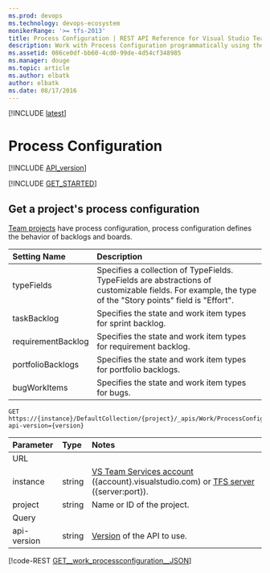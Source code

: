 ```yaml
---
ms.prod: devops
ms.technology: devops-ecosystem
monikerRange: '>= tfs-2013'
title: Process Configuration | REST API Reference for Visual Studio Team Services and Team Foundation Server
description: Work with Process Configuration programmatically using the REST APIs for Visual Studio Team Services and Team Foundation Server.
ms.assetid: 086ce0df-bb60-4cd0-99de-4d54cf348985
ms.manager: douge
ms.topic: article
ms.author: elbatk
author: elbatk
ms.date: 08/17/2016
---
```


[!INCLUDE [latest](./_data/see-latest.md)]

# Process Configuration
[!INCLUDE [API_version](../_data/version2-preview1.md)]

[!INCLUDE [GET_STARTED](../_data/get-started.md)]

## Get a project's process configuration 
<a id="GetProcessConfiguration"></a>

[Team projects](../tfs/projects.md) have process configuration, process configuration defines the behavior of backlogs and boards.  

| Setting Name       | Description 
|:------------------ |:---------   
| typeFields         | Specifies a collection of TypeFields. TypeFields are abstractions of customizable fields. For example, the type of the "Story points" field is "Effort". 
| taskBacklog        | Specifies the state and work item types for sprint backlog. 
| requirementBacklog | Specifies the state and work item types for requirement backlog. 
| portfolioBacklogs  | Specifies the state and work item types for portfolio backlogs. 
| bugWorkItems       | Specifies the state and work item types for bugs.

```no-highlight
GET https://{instance}/DefaultCollection/{project}/_apis/Work/ProcessConfiguration?api-version={version}
```

| Parameter  | Type     | Notes
|:-----------|:---------|:----------------------------------------------------------------------------------------------------------------------------
| URL
| instance   | string   | [VS Team Services account](/integrate/get-started/rest/basics.md) ({account}.visualstudio.com) or [TFS server](/integrate/get-started/rest/basics.md) ({server:port}).
| project    | string   | Name or ID of the project.
| Query
| api-version | string  | [Version](../../concepts/rest-api-versioning.md) of the API to use.


[!code-REST [GET__work_processconfiguration__JSON](./_data/GET__work_processconfiguration.json)]